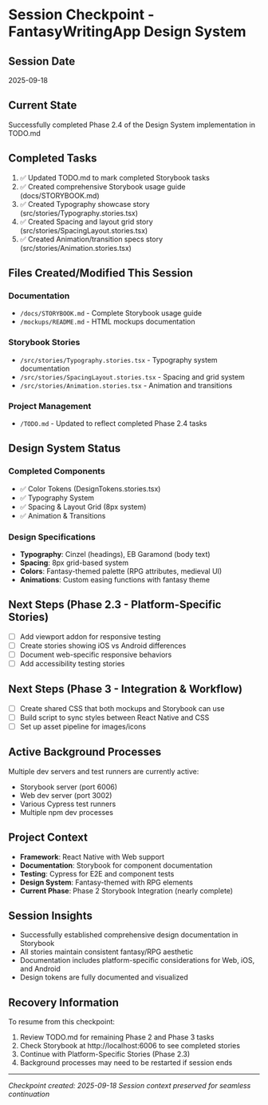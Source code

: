 # Session Checkpoint - FantasyWritingApp Design System

## Session Date
2025-09-18

## Current State
Successfully completed Phase 2.4 of the Design System implementation in TODO.md

## Completed Tasks
1. ✅ Updated TODO.md to mark completed Storybook tasks
2. ✅ Created comprehensive Storybook usage guide (docs/STORYBOOK.md)
3. ✅ Created Typography showcase story (src/stories/Typography.stories.tsx)
4. ✅ Created Spacing and layout grid story (src/stories/SpacingLayout.stories.tsx)
5. ✅ Created Animation/transition specs story (src/stories/Animation.stories.tsx)

## Files Created/Modified This Session

### Documentation
- `/docs/STORYBOOK.md` - Complete Storybook usage guide
- `/mockups/README.md` - HTML mockups documentation

### Storybook Stories
- `/src/stories/Typography.stories.tsx` - Typography system documentation
- `/src/stories/SpacingLayout.stories.tsx` - Spacing and grid system
- `/src/stories/Animation.stories.tsx` - Animation and transitions

### Project Management
- `/TODO.md` - Updated to reflect completed Phase 2.4 tasks

## Design System Status

### Completed Components
- ✅ Color Tokens (DesignTokens.stories.tsx)
- ✅ Typography System
- ✅ Spacing & Layout Grid (8px system)
- ✅ Animation & Transitions

### Design Specifications
- **Typography**: Cinzel (headings), EB Garamond (body text)
- **Spacing**: 8px grid-based system
- **Colors**: Fantasy-themed palette (RPG attributes, medieval UI)
- **Animations**: Custom easing functions with fantasy theme

## Next Steps (Phase 2.3 - Platform-Specific Stories)
- [ ] Add viewport addon for responsive testing
- [ ] Create stories showing iOS vs Android differences
- [ ] Document web-specific responsive behaviors
- [ ] Add accessibility testing stories

## Next Steps (Phase 3 - Integration & Workflow)
- [ ] Create shared CSS that both mockups and Storybook can use
- [ ] Build script to sync styles between React Native and CSS
- [ ] Set up asset pipeline for images/icons

## Active Background Processes
Multiple dev servers and test runners are currently active:
- Storybook server (port 6006)
- Web dev server (port 3002)
- Various Cypress test runners
- Multiple npm dev processes

## Project Context
- **Framework**: React Native with Web support
- **Documentation**: Storybook for component documentation
- **Testing**: Cypress for E2E and component tests
- **Design System**: Fantasy-themed with RPG elements
- **Current Phase**: Phase 2 Storybook Integration (nearly complete)

## Session Insights
- Successfully established comprehensive design documentation in Storybook
- All stories maintain consistent fantasy/RPG aesthetic
- Documentation includes platform-specific considerations for Web, iOS, and Android
- Design tokens are fully documented and visualized

## Recovery Information
To resume from this checkpoint:
1. Review TODO.md for remaining Phase 2 and Phase 3 tasks
2. Check Storybook at http://localhost:6006 to see completed stories
3. Continue with Platform-Specific Stories (Phase 2.3)
4. Background processes may need to be restarted if session ends

---
*Checkpoint created: 2025-09-18*
*Session context preserved for seamless continuation*
